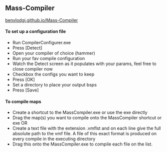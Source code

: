 ## Mass-Compiler

[benvlodgi.github.io/Mass-Compiler](http://benvlodgi.github.io/Mass-Compiler/)

#### To set up a configuration file

- Run CompilerConfigurer.exe 
- Press [Detect]
- Open your compiler of choice (hammer)
- Run your fav compile configuration
- Watch the Detect screen as it populates with your params, feel free to close compiler now
- Checkbox the configs you want to keep
- Press [OK]
- Set a directory to place your output bsps
- Press [Save]

#### To compile maps

- Create a shortcut to the MassCompiler.exe or use the exe directly
- Drag the map(s) you want to compile onto the MassCompiler shortcut or exe
OR
- Create a text file with the extension .vmflst and on each line give the full absolute path to the vmf file. A file of this exact format is produced on every compile in the executing directory
- Drag this onto the MassCompiler.exe to compile each file on the list.
